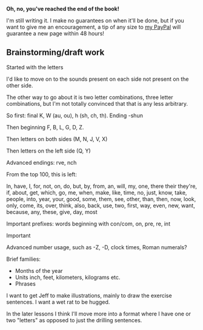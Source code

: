 **Oh, no, you've reached the end of the book!**

I'm still writing it. I make no guarantees on when it'll be done, but if you want to give me an encouragement, a tip of any size to [my PayPal](https://www.paypal.me/morinted) will guarantee a new page within 48 hours!

## Brainstorming/draft work

Started with the letters

I'd like to move on to the sounds present on each side not present on the other side.

The other way to go about it is two letter combinations, three letter combinations, but I'm not totally convinced that that is any less arbitrary.

So first: final K, W \(au, ou\), h \(sh, ch, th\). Ending -shun

Then beginning F, B, L, G, D, Z.

Then letters on both sides \(M, N, J, V, X\)

Then letters on the left side \(Q, Y\)

Advanced endings: rve, nch

From the top 100, this is left:

In, have, I, for, not, on, do, but, by, from, an, will, my, one, there their they're, if, about, get, which, go, me, when, make, like, time, no, just, know, take, people, into, year, your, good, some, them, see, other, than, then, now, look, only, come, its, over, think, also, back, use, two, first, way, even, new, want, because, any, these, give, day, most

Important prefixes: words beginning with con/com, on, pre, re, int

Important

Advanced number usage, such as -Z, -D, clock times, Roman numerals?

Brief families:

* Months of the year
* Units inch, feet, kilometers, kilograms etc.
* Phrases

I want to get Jeff to make illustrations, mainly to draw the exercise sentences. I want a wet rat to be hugged.

In the later lessons I think I'll move more into a format where I have one or two "letters" as opposed to just the drilling sentences.

